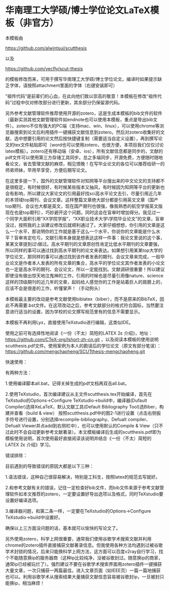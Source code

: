 # 华南理工大学硕/博士学位论文LaTeX模板（非官方）

本模板由 

https://github.com/alwintsui/scutthesis 

以及 

https://github.com/yecfly/scut-thesis 

的模板修改而来，可用于撰写华南理工大学硕/博士学位论文。编译时如果提示缺乏字体，请按照attachment里面的字体（右键安装即可）

“祖传代码”是前辈们的心血，在此向他们致以崇高的敬意！本模板在修改“祖传代码”过程中仅对修改部分进行更新，其余部分仍保留源代码。

另外参考文献管理软件推荐使用开源的zotero，这是生成本模板的bib文件的软件（最新实测其他文献管理软件如endnote也可以使用本模板，重点是导出bib文件）。zotero不仅有强大的PC端（支持mac、win、linux），可以使用chrome等浏览器搜索到论文后利用插件一键捕获文献信息到zotero。然后对zotero收集好的文献，选中想要引用的论文然后按快捷键复制（需要适当自定义设置），再到撰写论文的tex文件粘贴即可（word也可以使用zotero，也很方便，本项目我们仅仅讨论latex模板）。zotero还有移动端（安卓、ios），所有文献信息都是同步的，文献的pdf文件可以使用第三方存储工具同步。总之多端同步，开源免费，方便随时随地看论文，省去管理文献的麻烦，相见恨晚！在写毕业论文的各位可以推荐给研一的师弟师妹，早用早享受，方便后期写论文。

在这里多提一下，国外的文献管理软件对知网等平台搜出来的中文论文的支持都不是很稳定，有时候很好，有时候某些版本又抽风，有时候因为知网等平台的更新也会有影响，所以建议大家论文的引用最好找sci高水平论文去引，尽量引用近几年的本领域top期刊、会议文章。这样整篇文章绝大部分都是引用英文文章（国产top期刊、会议也大都是英文，现在国产期刊也很强，像我熟悉的航空学报英文版现在也是top期刊），巧妙避开这个问题。同时这会在盲审时增加得分。我见过一个同学大面积引用“XX学院学报”，“XX职业技术大学\学院毕业论文”的文章，盲审没过，按照我的上诉建议修改后就顺利通过了。大家仔细想想，你引用的文章是这么一个水平，那说明你的工作就是基于这么一个水平，你说你的文章能是什么水平？盲审肯定吃亏。文献引用本身就是想表达这样一件事：我论文里说的这个事，某某文章提到过\做过。高水平期刊的文章原创性肯定比低水平期刊的文章要强，所以同样的事可以通过找到高水平期刊的论文来表达。如果想引用某某top大学的学位论文，那同样的事可以通过找到该作者发表的期刊、会议文章来完成，一般毕业论文是作者本人发表的所有文章的集合，高水平的学位论文其作者发表的小论文也一定是高水平的期刊、会议论文，所以一定能找到。文献调研很重要！所以建议即使没有做出惊天地泣鬼神的工作，引用的时候也是尽量引用像nature、science这样的顶级期刊的近几年的文章，起码给人感觉你的工作是站着巨人的肩膀上的，应该不会是很差的工作，听懂掌声！（手动狗头）

本模板最主要的改动是参考文献使用biblatex（biber），而不是原来的BibTeX，因此不再需要.bst文件。在这项改动之后，参考文献部分的格式符合国标，当然要注意进行适当的设置，因为学校的论文撰写规范里有的信息不需要显示。

本模板不再利用Lyx，直接使用TeXstudio进行编辑，这类似IDE。

使用之前可有选择性地阅读《一份（不太）简短的LATEX 2ε 介绍》，地址：https://github.com/CTeX-org/lshort-zh-cn.git ，以及阅读本模板的使用说明scutthesis.pdf文件。使用案例为本人的勘误后的学位论文（原文有部分笔误）：https://github.com/mengchaoheng/SCUTthesis-mengchaoheng.git

快速使用：

有两种方法：

1.使用编译脚本all.bat，记得关掉生成的pdf文档再双击all.bat。

2.使用TeXstudio，首次编译建议从主文件scutthesis.tex开始编译，首先在TeXstudio的Options->Configure TeXstudio->build中，编译器(Dufault Compiler)选择XeLaTeX，默认文献工具(Default Bibliography Tool)选Biber，构建并查看（build & view） 按照scutthesis.pdf中的图2-1进行设置（点击右侧扳手符号进行设置，分别选择recompile-bibliography、Defualt compiler、Defualt Viewer并点add到右侧栏中），也可以使用默认的Compile & View（只不过此时不会自动更新参考文献著录）。本文模板编译后生成的scutthesis.pdf即为模板使用说明，首次使用最好直接阅读该说明并结合《一份（不太）简短的LATEX 2ε 介绍》学习。

错误排除：

目前遇到的导致错误的原因大都是以下三种：

1.语法错误，这种自己很容易解决，特别是工科生，按照latex的规范去写就好。

2.和参考文献有关的错误，记住一定检查好bib文件，而bib文件来源于参考文献管理软件如本文推荐的zotero，一定要设置好导出选项以及格式，同时TeXstudio要设置好编译选项。

3.编译器问题，和第二条一样，一定要在TeXstudio的Options->Configure TeXstudio->build中设置好。

确保以上三方面没问题的话，基本就可以愉快的写论文了。

另外使用zotero，科学上网很重要，通常我们使用谷歌学术搜索文献并利用chrome的zotero插件直接捕获文献著录信息。但我使用各种方法均遇到过被谷歌学术封锁的情况，后来只能换科学上网方法，这方面可以百度v2ray自行学习，找个不能随意换ip的服务器商（这种ip比较纯净，没被谷歌封过。随意换ip的商家，通常ip已经被玩烂了）。强烈建议不要在谷歌学术搜索界面用zotero插件一键捕获大量文章，一次只捕获一两篇最佳。进入文章页面（如IEEE页）一篇一篇地捕获也可以。利用谷歌学术从搜索结果大量捕获文献信息容易被谷歌封ip，一旦被封只能换ip，相当麻烦！
